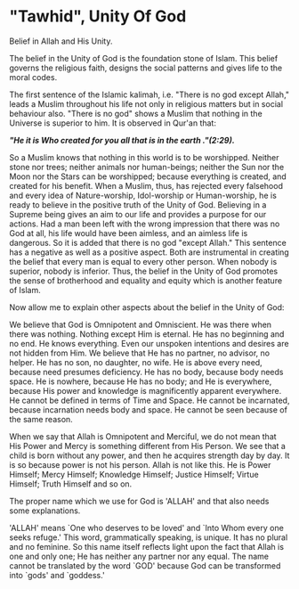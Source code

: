 "Tawhid", Unity Of God
======================

Belief in Allah and His Unity.

The belief in the Unity of God is the foundation stone of Islam. This
belief governs the religious faith, designs the social patterns and
gives life to the moral codes.

The first sentence of the Islamic kalimah, i.e. "There is no god except
Allah," leads a Muslim throughout his life not only in religious matters
but in social behaviour also. "There is no god" shows a Muslim that
nothing in the Universe is superior to him. It is observed in Qur'an
that:

***"He it is Who created for you all that is in the earth ."(2:29).***

So a Muslim knows that nothing in this world is to be worshipped.
Neither stone nor trees; neither animals nor human-beings; neither the
Sun nor the Moon nor the Stars can be worshipped; because everything is
created, and created for his benefit. When a Muslim, thus, has rejected
every falsehood and every idea of Nature-worship, Idol-worship or
Human-worship, he is ready to believe in the positive truth of the Unity
of God. Believing in a Supreme being gives an aim to our life and
provides a purpose for our actions. Had a man been left with the wrong
impression that there was no God at all, his life would have been
aimless, and an aimless life is dangerous. So it is added that there is
no god "except Allah." This sentence has a negative as well as a
positive aspect. Both are instrumental in creating the belief that every
man is equal to every other person. When nobody is superior, nobody is
inferior. Thus, the belief in the Unity of God promotes the sense of
brotherhood and equality and equity which is another feature of Islam.

Now allow me to explain other aspects about the belief in the Unity of
God:

We believe that God is Omnipotent and Omniscient. He was there when
there was nothing. Nothing except Him is eternal. He has no beginning
and no end. He knows everything. Even our unspoken intentions and
desires are not hidden from Him. We believe that He has no partner, no
advisor, no helper. He has no son, no daughter, no wife. He is above
every need, because need presumes deficiency. He has no body, because
body needs space. He is nowhere, because He has no body; and He is
everywhere, because His power and knowledge is magnificently apparent
everywhere. He cannot be defined in terms of Time and Space. He cannot
be incarnated, because incarnation needs body and space. He cannot be
seen because of the same reason.

When we say that Allah is Omnipotent and Merciful, we do not mean that
His Power and Mercy is something different from His Person. We see that
a child is born without any power, and then he acquires strength day by
day. It is so because power is not his person. Allah is not like this.
He is Power Himself; Mercy Himself; Knowledge Himself; Justice Himself;
Virtue Himself; Truth Himself and so on.

The proper name which we use for God is 'ALLAH' and that also needs some
explanations.

'ALLAH' means \`One who deserves to be loved' and \`Into Whom every one
seeks refuge.' This word, grammatically speaking, is unique. It has no
plural and no feminine. So this name itself reflects light upon the fact
that Allah is one and only one; He has neither any partner nor any
equal. The name cannot be translated by the word \`GOD' because God can
be transformed into \`gods' and \`goddess.'


